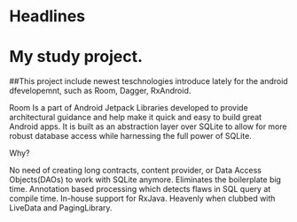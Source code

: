 # Headlines
# My study project. 
##This project include newest teschnologies introduce lately for the android dfevelopemnt, such as Room, Dagger, RxAndroid. 

Room
Is a part of Android Jetpack Libraries developed to provide architectural guidance and help make it quick and easy to build great Android apps. It is built as an abstraction layer over SQLite to allow for more robust database access while harnessing the full power of SQLite.

Why?

No need of creating long contracts, content provider, or Data Access Objects(DAOs) to work with SQLite anymore. Eliminates the boilerplate big time.
Annotation based processing which detects flaws in SQL query at compile time.
In-house support for RxJava.
Heavenly when clubbed with LiveData and PagingLibrary.
